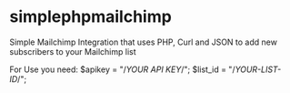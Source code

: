 # simplephpmailchimp
Simple  Mailchimp Integration that uses PHP, Curl and JSON to add new subscribers to your Mailchimp list

For Use you need:
$apikey = "/*YOUR API KEY*/";
$list_id = "/*YOUR-LIST-ID*/";
